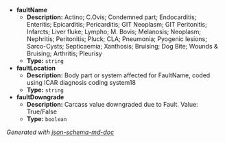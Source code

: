  - <b id="#/properties/faultName">faultName</b>
	 - **Description:** Actino; C.Ovis; Condemned part; Endocarditis; Enteritis; Epicarditis; Pericarditis; GIT Neoplasm; GIT Peritonitis; Infarcts; Liver fluke; Lympho; M. Bovis; Melanosis; Neoplasm; Nephritis; Peritonitis; Pluck; CLA; Pneumonia; Pyogenic lesions; Sarco-Cysts; Septicaemia; Xanthosis; Bruising; Dog Bite; Wounds & Bruising; Arthritis; Pleurisy
	 - **Type:** `string`
 - <b id="#/properties/faultLocation">faultLocation</b>
	 - **Description:** Body part or system affected for FaultName, coded using ICAR diagnosis coding system18 
	 - **Type:** `string`
 - <b id="#/properties/faultDowngrade">faultDowngrade</b>
	 - **Description:** Carcass value downgraded due to Fault. Value: True/False
	 - **Type:** `boolean`

_Generated with [json-schema-md-doc](https://brianwendt.github.io/json-schema-md-doc/)_
